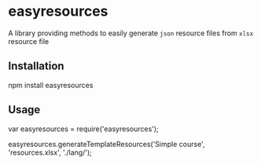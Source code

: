 ﻿# easyresources

A library providing methods to easily generate `json` resource files from `xlsx` resource file

## Installation

  npm install easyresources

## Usage

  var easyresources = require('easyresources');

  easyresources.generateTemplateResources('Simple course', 'resources.xlsx', './lang/');
